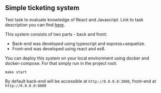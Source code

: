## Simple ticketing system

Test task to evaluate knowledge of React and Javascript. Link to task description you can find [here](https://github.com/supercodingfan/simple-ticketing-system/blob/master/Simple%20ticketing%20system.pdf).

This system consists of two parts - back and front:
-  Back-end was developed using typescript and express+sequelize.
-  Front-end was developed using react and es6.

You can deploy this system on your local environment using docker and docker-compose. For that simply run in the project root:

`make start`

By default back-end will be accessible at `http://0.0.0.0:3000`, front-end at `http://0.0.0.0:8080`
